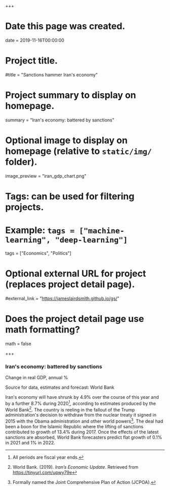 +++
# Date this page was created.
date = 2019-11-16T00:00:00

# Project title.
#title = "Sanctions hammer Iran's economy"

# Project summary to display on homepage.
summary = "Iran's economy: battered by sanctions"

# Optional image to display on homepage (relative to `static/img/` folder).
image_preview = "iran_gdp_chart.png"

# Tags: can be used for filtering projects.
# Example: `tags = ["machine-learning", "deep-learning"]`
tags = ["Economics", "Politics"]

# Optional external URL for project (replaces project detail page).
#external_link = "https://jameslairdsmith.github.io/gs/"

# Does the project detail page use math formatting?
math = false

+++
<html>
<head>
  <title>Embedding Vega-Lite</title>
  <script src="https://d3js.org/d3.v5.js"></script>
  <script src="https://cdn.jsdelivr.net/npm/vega@5.7.3"></script>
  <script src="https://cdn.jsdelivr.net/npm/vega-lite@4.0.0-beta.11"></script>
  <script src="https://cdn.jsdelivr.net/npm/vega-embed@6.0.0"></script>
  
</head>

<body>

<div id="headingblock" align="center">
    <h3 align="left" id="irangdphead">Iran's economy: battered by sanctions</h3>
    <p align="left" id="irangdpsubhead">Change in real GDP, annual %</p>
</div>

<div id="irangdpvis" align="center"></div>
<p align="left" id="irangdpsource">Source for data, estimates and forecast: World Bank</p> 

<script type="text/javascript">

width = document.getElementById("irangdpvis").offsetWidth;

maxWidth = 630;

getWorkingWidth = function(width,maxWidth){if(width < maxWidth)
                                          {return 1 * width}
                                          else {return maxWidth}};
                                          
plotWidth = getWorkingWidth(width, maxWidth);

aspectRatio = 0.75;

plotMaxHeight = 350;

plotHight =  Math.max(aspectRatio * plotWidth, plotMaxHeight);

leftMargin = (width - plotWidth)/2;

rightMargin = leftMargin;

document.getElementById("irangdphead")
    .setAttribute(
      "style",`
      margin-left: ${leftMargin}px;
      margin-right: ${rightMargin}px`);
      
document.getElementById("irangdpsubhead")
    .setAttribute(
      "style",`
      margin-left: ${leftMargin}px;
      margin-right: ${rightMargin}px;
      font-style: italic;
      //margin-bottom: 0;
      text-align:left;`);
      
document.getElementById("irangdpsource")
    .setAttribute(
      "style", `
      margin-left: ${leftMargin}px; 
      margin-right: ${rightMargin}px;
      font-size: 0.7rem;
      color: #696969;
      //margin-bottom: 0; 
      text-align:left;`);
      
document.getElementById("irangdpvis")
    .setAttribute(
      "style", `
      margin-left: ${leftMargin}px; 
      margin-right: ${rightMargin}px;
      // font-size: 0.7rem;
      // color: #696969;
      // margin-bottom: 0; 
      //text-align:right;`
);

el = document.getElementById('irangdpsubhead');

style = window.getComputedStyle(el, null).getPropertyValue('font-size');

fontFamily = window.getComputedStyle(el, null).getPropertyValue('font-family');

subFontSize = parseFloat(style); 

url_string = "https://raw.githubusercontent.com/jameslairdsmith/iran_worldbank_data/master/current_iran_indicators.csv";

rectDataRaw =  [
  {"start": "2018-06-30", "end": "2020-06-30", "event": "Estimate"},
  {"start": "2020-06-30", "end": "2022-06-15", "event": "Forecast"}
];

eventDates =  [
  {"eventDate": "2016-01-16", "eventDescription": "Nuclear deal implemented \u2192 ", "yVal": "0.12"},
  {"eventDate": "2018-01-11", "eventDescription": "Trump sanctions take effect \u2192 ", "yVal": "-0.0925"}
];

makeGdpPercent = {calculate: "datum.annual_gdp_growth/100", "as": "annual_gdp_growth_perc"};

getTextMidpoint = {calculate: "(datum.start + datum.end)/2", "as": "midPoint"};

makeFirstDateLong = "if(datum.label == '2010', datum.label, timeFormat(datum.value, '%y'))";

yAxis = {title: null,
         tickCount: 8,
         ticks: false,
         domain:false,
         labelFontSize: subFontSize - 3,
         labelFont: fontFamily,
         labelPadding: 5,
         orient: "right",
         grid: true,
         format: "%"};
         
xAxis = {title: "Fiscal year ending",
         grid: false,
         labelExpr: makeFirstDateLong,
         labelFontSize: subFontSize - 3,
         labelFont: fontFamily,
         maxExtent: 40,
         orient: "bottom",
         minExtent: 40,
         labelPadding: 6,
         titleFontSize: subFontSize - 3,
         titleFont: fontFamily,
         titlePadding: -4,
         domain:false,
         ticks: false};
         
yEncoding = {field: "annual_gdp_growth_perc",
              type: "quantitative",
              scale: {domain: [-0.12, 0.15]},
              axis: yAxis};
              
xEncoding = {field: "year",
              axis: xAxis,
              scale: {domain: ["2010-01-01", "2022-01-01"]},
              type: "temporal"};
              
rectLegend = {orient: "top", 
               title: null, 
               labelFont: fontFamily,
               labelFontSize: subFontSize - 3};
               
rectEncoding = {
  x: {field: "start", type: "temporal"},
  x2: {field: "end"},
  fillOpacity: {value: 0.2},
  color: {field: "event",
          type: "nominal",
          scale: {"range": ["#969696", "#c7c7c7"]},
          legend: rectLegend}};
          
textEncoding = {
  x: {field: "midPoint", type: "temporal"},
  y: {value: 60},
  text: {field: "event", type: "nominal"}
};

vLineEncoding = {
  x: {field: "eventDate", type: "temporal"}
};

labelEncoding = {
      x: {field: "eventDate", type: "temporal"},
      y: {field: "yVal", type: "quantitative"},
      text: {field: "eventDescription", 
             legend: null,
             type: "nominal"}
};

barMark = {
      mark: {type: "bar"},
      data: {url: url_string},
      transform: [makeGdpPercent],
      encoding: {
        y: yEncoding,
        x: xEncoding,
        fillOpacity: {value: 1},
        color: {value: "#595959"}}
};

rectMark = {
    mark: {type: "rect"},
    data: {values: rectDataRaw},
    encoding: rectEncoding
};

vLineMark = {
  mark: {type: "rule"},
  data: {values: eventDates},
  encoding: vLineEncoding
};

labelMark = {
  mark: {type: "text",
         font: fontFamily,
         fontSize: subFontSize - 5,
         align: "right"},
  data: {values: eventDates},
  encoding: labelEncoding
};

ruleConfig = {
    strokeDash: [6,4],
    color: "grey"
};

barWidthMutiple = 16.5;

barWidth = plotWidth/barWidthMutiple;

plotConfig = {
  bar: {continuousBandSize: barWidth},
  rule: ruleConfig,
  style: {cell: {stroke: "transparent"}}
};

plot = {
  $schema: "https://vega.github.io/schema/vega-lite/v4.json",
  width: plotWidth,
  height: plotHight,
  autosize: {
        type: "fit",
        contains: "padding"
      },
  layer:[barMark, rectMark, vLineMark, labelMark],
  config: plotConfig
};

opt = ({
      "actions": false,
      "tooltip": false
    });
    
vegaEmbed("#irangdpvis", plot, opt);


</script>

</body>

</html>

Iran's economy will have shrunk by 4.9% over the course of this 
year and by a further 8.7% during 2020[^0], according to estimates 
produced by the World Bank[^1]. The country is reeling in 
the fallout of the Trump administration's decision to withdraw
from the nuclear treaty it signed in 2015 with the Obama
administration and other world powers[^2]. The deal had been a boon
for the Islamic Republic where the lifting of sanctions contributed
to growth of 13.4% during 2017. Once the effects of the latest
sanctions are absorbed, World Bank forecasters predict flat growth 
of 0.1% in 2021 and 1% in 2022.

[^0]: All periods are fiscal year ends.
[^1]: World Bank. (2019). _Iran’s Economic Update_. Retrieved from https://tinyurl.com/upwy79e
[^2]: Formally named the Joint Comprehensive Plan of Action (JCPOA).

